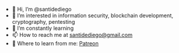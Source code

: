 - 👋 Hi, I’m @santidediego
- 👀 I’m interested in information security, blockchain development, cryptography, pentesting
- 🌱 I’m constantly learning
- 📫 How to reach me at santidediego@gmail.com
- :pencil: Where to learn from me: [Patreon](patreon.com/santidediego)

<!---
santidediego/santidediego is a ✨ special ✨ repository because its `README.md` (this file) appears on your GitHub profile.
You can click the Preview link to take a look at your changes.
--->
